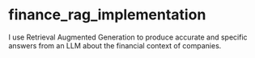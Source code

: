 # finance_rag_implementation
I use Retrieval Augmented Generation to produce accurate and specific answers from an LLM about the financial context of companies.

